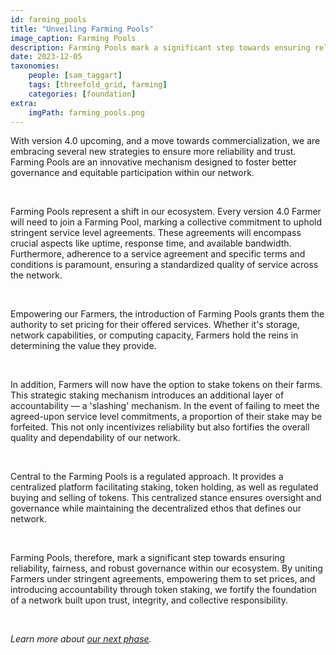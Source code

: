 ```yaml
---
id: farming_pools
title: "Unveiling Farming Pools"
image_caption: Farming Pools
description: Farming Pools mark a significant step towards ensuring reliability, fairness, and robust governance within our ecosystem.
date: 2023-12-05
taxonomies:
    people: [sam_taggart]
    tags: [threefold_grid, farming]
    categories: [foundation]
extra:
    imgPath: farming_pools.png
---
```


With version 4.0 upcoming, and a move towards commercialization, we are embracing several new strategies to ensure more reliability and trust. Farming Pools are an innovative mechanism designed to foster better governance and equitable participation within our network.

<br>

Farming Pools represent a shift in our ecosystem. Every version 4.0 Farmer will need to join a Farming Pool, marking a collective commitment to uphold stringent service level agreements. These agreements will encompass crucial aspects like uptime, response time, and available bandwidth. Furthermore, adherence to a service agreement and specific terms and conditions is paramount, ensuring a standardized quality of service across the network.

<br>

Empowering our Farmers, the introduction of Farming Pools grants them the authority to set pricing for their offered services. Whether it's storage, network capabilities, or computing capacity, Farmers hold the reins in determining the value they provide.

<br>

In addition, Farmers will now have the option to stake tokens on their farms. This strategic staking mechanism introduces an additional layer of accountability — a 'slashing' mechanism. In the event of failing to meet the agreed-upon service level commitments, a proportion of their stake may be forfeited. This not only incentivizes reliability but also fortifies the overall quality and dependability of our network.

<br>

Central to the Farming Pools is a regulated approach. It provides a centralized platform facilitating staking, token holding, as well as regulated buying and selling of tokens. This centralized stance ensures oversight and governance while maintaining the decentralized ethos that defines our network.

<br>

Farming Pools, therefore, mark a significant step towards ensuring reliability, fairness, and robust governance within our ecosystem. By uniting Farmers under stringent agreements, empowering them to set prices, and introducing accountability through token staking, we fortify the foundation of a network built upon trust, integrity, and collective responsibility.

<br>

*Learn more about [our next phase](/next).*